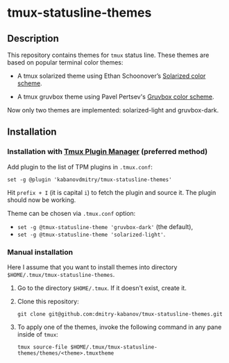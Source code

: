 # tmux-statusline-themes


## Description

This repository contains themes for `tmux` status line. These themes are based
on popular terminal color themes:

-   A tmux solarized theme using Ethan Schoonover’s [Solarized color
    scheme](http://ethanschoonover.com/solarized).

-   A tmux gruvbox theme using Pavel Pertsev's [Gruvbox color
    scheme](https://github.com/morhetz/gruvbox-contrib).

Now only two themes are implemented: solarized-light and gruvbox-dark.


## Installation

### Installation with [Tmux Plugin Manager](https://github.com/tmux-plugins/tpm) (preferred method)

Add plugin to the list of TPM plugins in `.tmux.conf`:

    set -g @plugin 'kabanovdmitry/tmux-statusline-themes'

Hit `prefix + I` (it is capital `i`) to fetch the plugin and source it. The
plugin should now be working.

Theme can be chosen via `.tmux.conf` option:

- `set -g @tmux-statusline-theme 'gruvbox-dark'` (the default),
- `set -g @tmux-statusline-theme 'solarized-light'`.

### Manual installation

Here I assume that you want to install themes into directory
`$HOME/.tmux/tmux-statusline-themes`.

1.  Go to the directory `$HOME/.tmux`. If it doesn't exist, create it.

2.  Clone this repository:
    
        git clone git@github.com:dmitry-kabanov/tmux-statusline-themes.git

3.  To apply one of the themes, invoke the following command in any pane inside
    of `tmux`:

        tmux source-file $HOME/.tmux/tmux-statusline-themes/themes/<theme>.tmuxtheme
